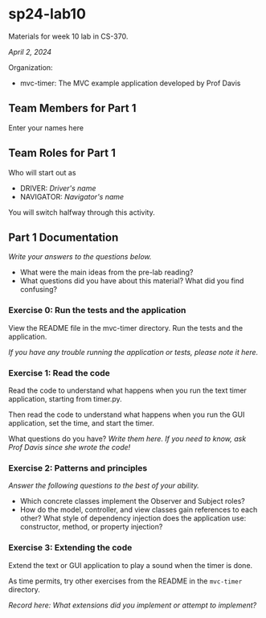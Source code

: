 # sp24-lab10
Materials for week 10 lab in CS-370.

_April 2, 2024_

Organization:
* mvc-timer: The MVC example application developed by Prof Davis

## Team Members for Part 1
Enter your names here

## Team Roles for Part 1
Who will start out as
* DRIVER: _Driver's name_
* NAVIGATOR: _Navigator's name_

You will switch halfway through this activity.

## Part 1 Documentation

_Write your answers to the questions below._

* What were the main ideas from the pre-lab reading?
* What questions did you have about this material? What did you find confusing?

### Exercise 0: Run the tests and the application
View the README file in the mvc-timer directory. Run the tests and the application.

_If you have any trouble running the application or tests, please note it here._

### Exercise 1: Read the code
Read the code to understand what happens when you run the text timer application, starting from timer.py. 

Then read the code to understand what happens when you run the GUI application, set the time, and start the timer.

What questions do you have? _Write them here. If you need to know, ask Prof Davis since she wrote the code!_

### Exercise 2: Patterns and principles
_Answer the following questions to the best of your ability._
* Which concrete classes implement the Observer and Subject roles?
* How do the model, controller, and view classes gain references to each other? What style of dependency injection does the application use: constructor, method, or property injection?

### Exercise 3: Extending the code
Extend the text or GUI application to play a sound when the timer is done.

As time permits, try other exercises from the README in the `mvc-timer` directory.

_Record here: What extensions did you implement or attempt to implement?_

